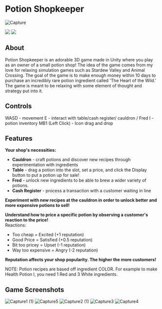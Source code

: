 # Potion Shopkeeper

![Capture](https://user-images.githubusercontent.com/55962587/222748046-2138e33a-fb13-4c1e-af7e-7d138abf97bb.PNG)

<a href="https://en.wikipedia.org/wiki/List_of_video_game_genres"><img src="https://img.shields.io/badge/Genre-Business%20Simulation,%20RPG-blue?color=66a103&style=for-the-badge" style="max-height: 300px;"></a>
<a href="https://unity3d.com/get-unity/download/archive"><img src="https://img.shields.io/badge/Version-2021.3.10f1-orange?color=blueviolet&style=for-the-badge&logo=unity" style="max-height: 300px;"></a>

## About

Potion Shopkeeper is an adorable 3D game made in Unity where you play as an owner of a small potion shop! The idea of the game comes from my love for relaxing simulation games such as Stardew Valley and Animal Crossing. The goal of the game is to make enough money within 10 days to purchase an incredibly rare potion ingredient called 'The Heart of the Wild.' The game is meant to be relaxing with some element of thought and strategy put into it. 
## Controls

WASD - movement
E - interact with table/cash register/ cauldron / Fred
I - potion inventory
MB1 (Left Click) - Icon drag and drop

## Features

**Your shop's necessities:**

- **Cauldron** - craft potions and discover new recipes through experimentation with ingredients
- **Table** - drag a potion into the slot, set a price, and click the Display button to put a potion up for sale!
- **Fred** - unlock new ingredients to be able to brew a wider variety of potions. 
- **Cash Register** - process a transaction with a customer waiting in line

**Experiment with new recipes at the cauldron in order to unlock better and more expensive potions to sell!**

**Understand how to price a specific potion by observing a customer's reaction to the price!** <br/>
Reactions:
- Too cheap = Excited (+1 reputation)
- Good Price = Satisfied (+0.5 reputation)
- Bit too pricey = Upset (-1 reputation)
- Way too expensive = Angry (-2 reputation)

**Reputation affects your shop popularity. The higher the more customers!**

NOTE: Potion recipes are based off ingredient COLOR. For example  to make Health Potion I, you need 1 Red and 3 White ingredients.

## Game Screenshots
![Capture1 (1)](https://user-images.githubusercontent.com/55962587/222752168-49a25bad-fe23-47d7-83a4-1a0514b23280.PNG)
![Capture5](https://user-images.githubusercontent.com/55962587/222752398-86f4d440-f56d-4e98-91b6-7bd588d360e9.PNG)
![Capture2 (1)](https://user-images.githubusercontent.com/55962587/222752435-23ab6fb2-8171-4399-ab52-a88b1c35d32a.PNG)
![Capture3](https://user-images.githubusercontent.com/55962587/222752440-c4b1ad09-9bd1-4228-9d1a-3c17c885f605.PNG)
![Capture4](https://user-images.githubusercontent.com/55962587/222752443-94256d14-9c49-47a3-bf3f-702c70628365.PNG)